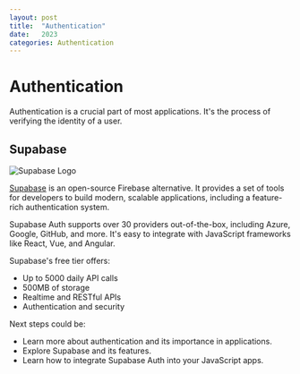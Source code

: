 ```yaml
---
layout: post
title:  "Authentication"
date:   2023
categories: Authentication
---
```


# Authentication

Authentication is a crucial part of most applications. It's the process of verifying the identity of a user.

## Supabase

![Supabase Logo](https://avatars.githubusercontent.com/u/54469796?s=200&v=4)

[Supabase](https://supabase.io/) is an open-source Firebase alternative. It provides a set of tools for developers to build modern, scalable applications, including a feature-rich authentication system.

Supabase Auth supports over 30 providers out-of-the-box, including Azure, Google, GitHub, and more. It's easy to integrate with JavaScript frameworks like React, Vue, and Angular.

Supabase's free tier offers:

- Up to 5000 daily API calls
- 500MB of storage
- Realtime and RESTful APIs
- Authentication and security

Next steps could be:

- Learn more about authentication and its importance in applications.
- Explore Supabase and its features.
- Learn how to integrate Supabase Auth into your JavaScript apps.